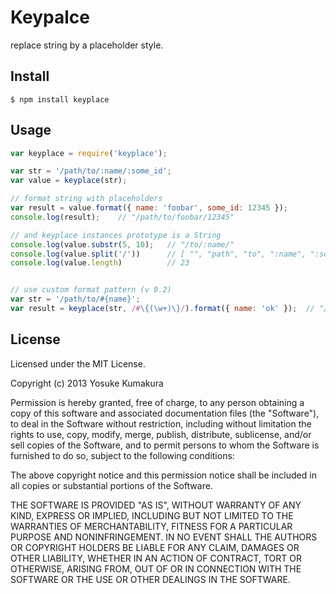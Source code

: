 Keypalce
===========

replace string by a placeholder style.


Install
-----

    $ npm install keyplace



Usage
-----

```javascript
var keyplace = require('keyplace');

var str = '/path/to/:name/:some_id';
var value = keyplace(str);

// format string with placeholders
var result = value.format({ name: 'foobar', some_id: 12345 });
console.log(result);    // "/path/to/foobar/12345"

// and keyplace instances prototype is a String
console.log(value.substr(5, 10);   // "/to/:name/"
console.log(value.split('/'))      // [ "", "path", "to", ":name", ":some_id" ]
console.log(value.length)          // 23


// use custom format pattern (v 0.2)
var str = '/path/to/#{name}';
var result = keyplace(str, /#\{(\w+)\}/).format({ name: 'ok' });  // "/path/to/ok"
```



License
--------

Licensed under the MIT License.

Copyright (c) 2013 Yosuke Kumakura

Permission is hereby granted, free of charge, to any person
obtaining a copy of this software and associated documentation
files (the "Software"), to deal in the Software without
restriction, including without limitation the rights to use,
copy, modify, merge, publish, distribute, sublicense, and/or sell
copies of the Software, and to permit persons to whom the
Software is furnished to do so, subject to the following
conditions:

The above copyright notice and this permission notice shall be
included in all copies or substantial portions of the Software.

THE SOFTWARE IS PROVIDED "AS IS", WITHOUT WARRANTY OF ANY KIND,
EXPRESS OR IMPLIED, INCLUDING BUT NOT LIMITED TO THE WARRANTIES
OF MERCHANTABILITY, FITNESS FOR A PARTICULAR PURPOSE AND
NONINFRINGEMENT. IN NO EVENT SHALL THE AUTHORS OR COPYRIGHT
HOLDERS BE LIABLE FOR ANY CLAIM, DAMAGES OR OTHER LIABILITY,
WHETHER IN AN ACTION OF CONTRACT, TORT OR OTHERWISE, ARISING
FROM, OUT OF OR IN CONNECTION WITH THE SOFTWARE OR THE USE OR
OTHER DEALINGS IN THE SOFTWARE.